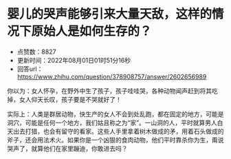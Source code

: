 # 婴儿的哭声能够引来大量天敌，这样的情况下原始人是如何生存的？
- 点赞数：8827
- 更新时间：2022年08月01日01时51分16秒
- 回答url：https://www.zhihu.com/question/378908757/answer/2602656989
<body>
 <p data-pid="7Y6DLEiZ">你以为：女人怀孕，在野外中生了孩子，孩子哇哇哭，各种动物闻声赶到将其吃掉，女人仰天长叹，孩子要是不哭就好了！</p>
 <p data-pid="HscfkXY1">实际上：人类是群居动物，快生产的女人不会到处乱跑，都在固定的地方，可能是洞穴，可能是任何一个地方，我们姑且称之为“家”。一山洞的人，平时就算男人白天出去打猎，也会有留守的看家。这些人手里拿着树木做成的矛，用着石头做成的斧子，还会用法术火。如果你是一个凶狠的食肉动物，他们平时靠杀你为生，甭说哭声了，就算他们在家里蹦迪，你敢进去吗？</p>
</body>